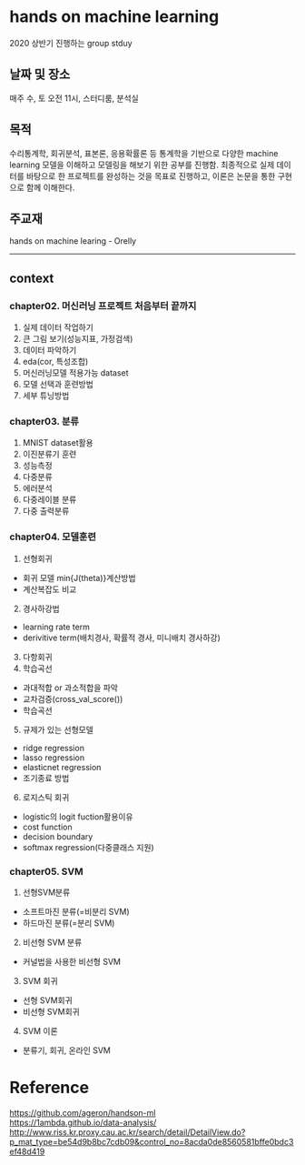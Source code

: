 # hands on machine learning
2020 상반기 진행하는 group stduy

## 날짜 및 장소
매주 수, 토 오전 11시, 스터디룸, 분석실

## 목적
수리통계학, 회귀분석, 표본론, 응용확률론 등 통계학을 기반으로 다양한 machine learning 모델을 이해하고
모델링을 해보기 위한 공부를 진행함. 최종적으로 실제 데이터를 바탕으로 한 프로젝트를 완성하는 것을 목표로
진행하고, 이론은 논문을 통한 구현으로 함께 이해한다. 

## 주교재 
hands on machine learing - Orelly

---
## context
### chapter02. 머신러닝 프로젝트 처음부터 끝까지

1. 실제 데이터 작업하기 
2. 큰 그림 보기(성능지표, 가정검색)
3. 데이터 파악하기
4. eda(cor, 특성조합)
5. 머신러닝모델 적용가능 dataset
6. 모델 선택과 훈련방법
7. 세부 튜닝방법

### chapter03. 분류
1. MNIST dataset활용
2. 이진분류기 훈련
3. 성능측정
4. 다중분류
5. 에러분석
6. 다중레이블 분류
7. 다중 출력분류


### chapter04. 모델훈련
1. 선형회귀
- 회귀 모델 min{J(theta)}계산방법
- 계산복잡도 비교
2. 경사하강법
- learning rate term 
- derivitive term(배치경사, 확률적 경사, 미니배치 경사하강)
3. 다항회귀
4. 학습곡선
- 과대적합 or 과소적합을 파악
- 교차검증(cross_val_score())
- 학습곡선
5. 규제가 있는 선형모델 
- ridge regression
- lasso regression
- elasticnet regression
- 조기종료 방법
6. 로지스틱 회귀
- logistic의 logit fuction활용이유
- cost function
- decision boundary
- softmax regression(다중클래스 지원)

### chapter05. SVM
1. 선형SVM분류
 - 소프트마진 분류(=비분리 SVM)
 - 하드마진 분류(=분리 SVM)
2. 비선형 SVM 분류
 - 커널법을 사용한 비선형 SVM
3. SVM 회귀
 - 선형 SVM회귀
 - 비선형 SVM회귀
4. SVM 이론
 - 분류기, 회귀, 온라인 SVM

# Reference
https://github.com/ageron/handson-ml <br>
https://1ambda.github.io/data-analysis/ <br>
http://www.riss.kr.proxy.cau.ac.kr/search/detail/DetailView.do?p_mat_type=be54d9b8bc7cdb09&control_no=8acda0de8560581bffe0bdc3ef48d419



